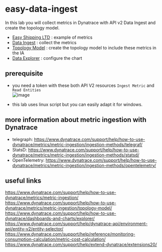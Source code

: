 # easy-data-ingest

In this lab you will collect metrics in Dynatrace with API v2 Data Ingest and create the topology model.

  - [Easy Shipping LTD](/easy-shipping-ltd) : example of metrics
  - [Data Ingest](/data-ingest) : collect the metrics 
  - [Topology Model](/topology-model) : create the topology model to include these metrics in the IA  
  - [Data Explorer](/data-explorer) : configure the chart
    
## prerequisite

  - you need a token with these both API V2 resources `Ingest Metric` and `Read Entities`   
![image](https://user-images.githubusercontent.com/40337213/121305607-1127c700-c8fe-11eb-8f02-a7db2bde2e68.png)

  - this lab uses linux script but you can easily adapt it for windows. 

## more information about metric ingestion with Dynatrace 

- telegraph: https://www.dynatrace.com/support/help/how-to-use-dynatrace/metrics/metric-ingestion/ingestion-methods/telegraf/  
- StatsD: https://www.dynatrace.com/support/help/how-to-use-dynatrace/metrics/metric-ingestion/ingestion-methods/statsd/  
- OpenTelemetry: https://www.dynatrace.com/support/help/how-to-use-dynatrace/metrics/metric-ingestion/ingestion-methods/opentelemetry/  

## useful links 

https://www.dynatrace.com/support/help/how-to-use-dynatrace/metrics/metric-ingestion/  
https://www.dynatrace.com/support/help/how-to-use-dynatrace/metrics/metric-ingestion/topology-model/  
https://www.dynatrace.com/support/help/how-to-use-dynatrace/dashboards-and-charts/explorer/  
https://www.dynatrace.com/support/help/dynatrace-api/environment-api/entity-v2/entity-selector/  
https://www.dynatrace.com/support/help/reference/monitoring-consumption-calculation/metric-cost-calculation/  
https://www.dynatrace.com/support/help/extend-dynatrace/extensions20/  
